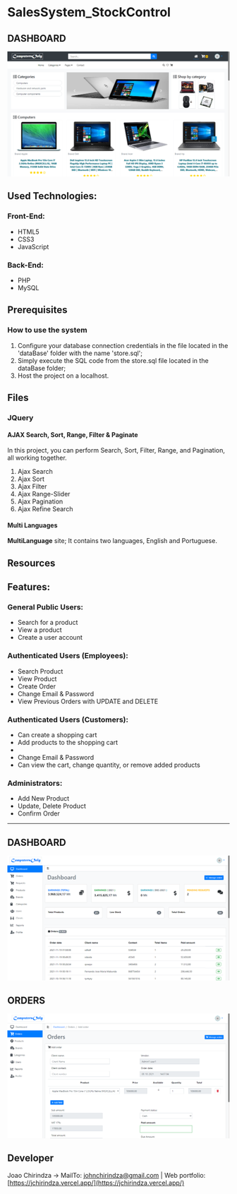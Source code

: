 # SalesSystem_StockControl

## DASHBOARD
![ecommerce-home](assests/images/app/ecom_home_page.png)

## Used Technologies:
### Front-End:
- HTML5
- CSS3
- JavaScript

### Back-End:
- PHP
- MySQL

## Prerequisites
### How to use the system

1. Configure your database connection credentials in the file located in the 'dataBase' folder with the name 'store.sql';
2. Simply execute the SQL code from the store.sql file located in the dataBase folder;
3. Host the project on a localhost.

## Files

### JQuery

#### AJAX Search, Sort, Range, Filter & Paginate

In this project, you can perform Search, Sort, Filter, Range, and Pagination, all working together.

1. Ajax Search
2. Ajax Sort
3. Ajax Filter
4. Ajax Range-Slider
5. Ajax Pagination
6. Ajax Refine Search

#### Multi Languages

**MultiLanguage** site; It contains two languages, English and Portuguese.

## Resources

## Features:
### General Public Users:
- Search for a product
- View a product
- Create a user account

### Authenticated Users (Employees):
- Search Product
- View Product
- Create Order
- Change Email & Password
- View Previous Orders with UPDATE and DELETE

### Authenticated Users (Customers):
- Can create a shopping cart
- Add products to the shopping cart
- 
- Change Email & Password
- Can view the cart, change quantity, or remove added products

### Administrators:
- Add New Product
- Update, Delete Product
- Confirm Order

---

## DASHBOARD

![ecommerce-dashboard](assests/images/app/ecom_dashboard_page.png)

## ORDERS

![ecommerce-dashboard](assests/images/app/ecom_orders_page.png)

## Developer

Joao Chirindza -> MailTo: johnchirindza@gmail.com | Web portfolio: [https://jchirindza.vercel.app/](https://jchirindza.vercel.app/)
